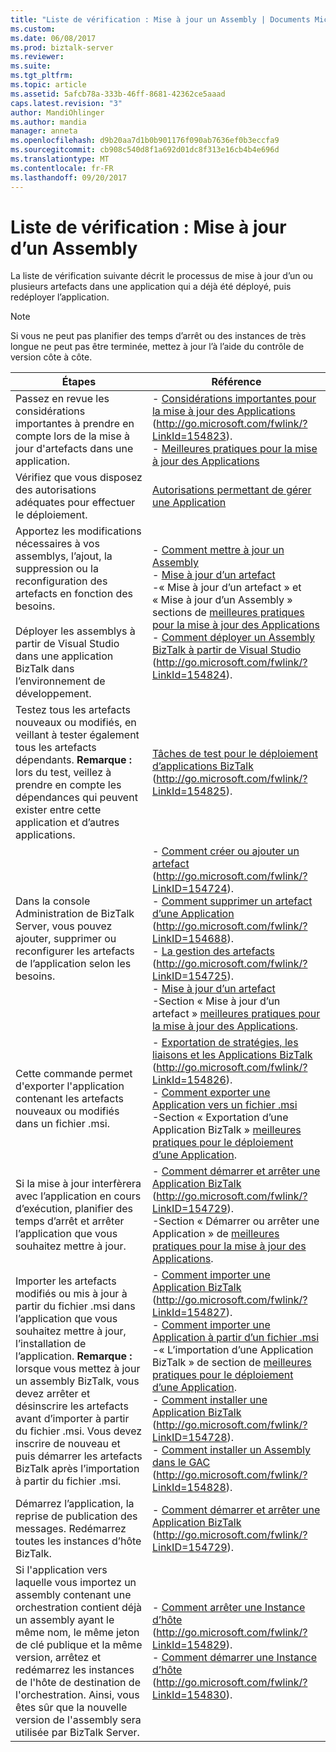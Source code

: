 ```yaml
---
title: "Liste de vérification : Mise à jour un Assembly | Documents Microsoft"
ms.custom: 
ms.date: 06/08/2017
ms.prod: biztalk-server
ms.reviewer: 
ms.suite: 
ms.tgt_pltfrm: 
ms.topic: article
ms.assetid: 5afcb78a-333b-46ff-8681-42362ce5aaad
caps.latest.revision: "3"
author: MandiOhlinger
ms.author: mandia
manager: anneta
ms.openlocfilehash: d9b20aa7d1b0b901176f090ab7636ef0b3eccfa9
ms.sourcegitcommit: cb908c540d8f1a692d01dc8f313e16cb4b4e696d
ms.translationtype: MT
ms.contentlocale: fr-FR
ms.lasthandoff: 09/20/2017
---
```

# <a name="checklist-updating-an-assembly"></a>Liste de vérification : Mise à jour d’un Assembly
La liste de vérification suivante décrit le processus de mise à jour d’un ou plusieurs artefacts dans une application qui a déjà été déployé, puis redéployer l’application.  
  
> [!NOTE]  
>  Si vous ne peut pas planifier des temps d’arrêt ou des instances de très longue ne peut pas être terminée, mettez à jour l’à l’aide du contrôle de version côte à côte.  
  
|Étapes|Référence|  
|-----------|---------------|  
|Passez en revue les considérations importantes à prendre en compte lors de la mise à jour d'artefacts dans une application.|-   [Considérations importantes pour la mise à jour des Applications](http://go.microsoft.com/fwlink/?LinkId=154823) (http://go.microsoft.com/fwlink/?LinkId=154823).<br />-   [Meilleures pratiques pour la mise à jour des Applications](../technical-guides/best-practices-for-updating-applications.md)|  
|Vérifiez que vous disposez des autorisations adéquates pour effectuer le déploiement.|[Autorisations permettant de gérer une Application](../technical-guides/permissions-for-managing-an-application.md)|  
|Apportez les modifications nécessaires à vos assemblys, l’ajout, la suppression ou la reconfiguration des artefacts en fonction des besoins.<br /><br /> Déployer les assemblys à partir de Visual Studio dans une application BizTalk dans l’environnement de développement.|-   [Comment mettre à jour un Assembly](../technical-guides/how-to-update-an-assembly.md)<br />-   [Mise à jour d’un artefact](../technical-guides/updating-an-artifact.md)<br />-« Mise à jour d’un artefact » et « Mise à jour d’un Assembly » sections de [meilleures pratiques pour la mise à jour des Applications](../technical-guides/best-practices-for-updating-applications.md)<br />-   [Comment déployer un Assembly BizTalk à partir de Visual Studio](http://go.microsoft.com/fwlink/?LinkId=154824) (http://go.microsoft.com/fwlink/?LinkId=154824).|  
|Testez tous les artefacts nouveaux ou modifiés, en veillant à tester également tous les artefacts dépendants. **Remarque :** lors du test, veillez à prendre en compte les dépendances qui peuvent exister entre cette application et d’autres applications.|[Tâches de test pour le déploiement d’applications BizTalk](http://go.microsoft.com/fwlink/?LinkId=154825) (http://go.microsoft.com/fwlink/?LinkId=154825).|  
|Dans la console Administration de BizTalk Server, vous pouvez ajouter, supprimer ou reconfigurer les artefacts de l’application selon les besoins.|-   [Comment créer ou ajouter un artefact](http://go.microsoft.com/fwlink/?LinkID=154724) (http://go.microsoft.com/fwlink/?LinkID=154724).<br />-   [Comment supprimer un artefact d’une Application](http://go.microsoft.com/fwlink/?LinkID=154688) (http://go.microsoft.com/fwlink/?LinkID=154688).<br />-   [La gestion des artefacts](http://go.microsoft.com/fwlink/?LinkID=154725) (http://go.microsoft.com/fwlink/?LinkID=154725).<br />-   [Mise à jour d’un artefact](../technical-guides/updating-an-artifact.md)<br />-Section « Mise à jour d’un artefact » [meilleures pratiques pour la mise à jour des Applications](../technical-guides/best-practices-for-updating-applications.md).|  
|Cette commande permet d'exporter l'application contenant les artefacts nouveaux ou modifiés dans un fichier .msi.|-   [Exportation de stratégies, les liaisons et les Applications BizTalk](http://go.microsoft.com/fwlink/?LinkId=154826) (http://go.microsoft.com/fwlink/?LinkId=154826).<br />-   [Comment exporter une Application vers un fichier .msi](../technical-guides/how-to-export-an-application-to-an-msi-file.md)<br />-Section « Exportation d’une Application BizTalk » [meilleures pratiques pour le déploiement d’une Application](../technical-guides/best-practices-for-deploying-an-application.md).|  
|Si la mise à jour interfèrera avec l’application en cours d’exécution, planifier des temps d’arrêt et arrêter l’application que vous souhaitez mettre à jour.|-   [Comment démarrer et arrêter une Application BizTalk](http://go.microsoft.com/fwlink/?LinkID=154729) (http://go.microsoft.com/fwlink/?LinkID=154729).<br />-Section « Démarrer ou arrêter une Application » de [meilleures pratiques pour la mise à jour des Applications](../technical-guides/best-practices-for-updating-applications.md).|  
|Importer les artefacts modifiés ou mis à jour à partir du fichier .msi dans l’application que vous souhaitez mettre à jour, l’installation de l’application. **Remarque :** lorsque vous mettez à jour un assembly BizTalk, vous devez arrêter et désinscrire les artefacts avant d’importer à partir du fichier .msi. Vous devez inscrire de nouveau et puis démarrer les artefacts BizTalk après l’importation à partir du fichier .msi.|-   [Comment importer une Application BizTalk](http://go.microsoft.com/fwlink/?LinkId=154827) (http://go.microsoft.com/fwlink/?LinkId=154827).<br />-   [Comment importer une Application à partir d’un fichier .msi](../technical-guides/how-to-import-an-application-from-an-msi-file.md)<br />-« L’importation d’une Application BizTalk » de section de [meilleures pratiques pour le déploiement d’une Application](../technical-guides/best-practices-for-deploying-an-application.md).<br />-   [Comment installer une Application BizTalk](http://go.microsoft.com/fwlink/?LinkID=154728) (http://go.microsoft.com/fwlink/?LinkID=154728).<br />-   [Comment installer un Assembly dans le GAC](http://go.microsoft.com/fwlink/?LinkId=154828) (http://go.microsoft.com/fwlink/?LinkId=154828).|  
|Démarrez l’application, la reprise de publication des messages. Redémarrez toutes les instances d’hôte BizTalk.|-   [Comment démarrer et arrêter une Application BizTalk](http://go.microsoft.com/fwlink/?LinkID=154729) (http://go.microsoft.com/fwlink/?LinkID=154729).|  
|Si l'application vers laquelle vous importez un assembly contenant une orchestration contient déjà un assembly ayant le même nom, le même jeton de clé publique et la même version, arrêtez et redémarrez les instances de l'hôte de destination de l'orchestration. Ainsi, vous êtes sûr que la nouvelle version de l'assembly sera utilisée par BizTalk Server.|-   [Comment arrêter une Instance d’hôte](http://go.microsoft.com/fwlink/?LinkId=154829) (http://go.microsoft.com/fwlink/?LinkId=154829).<br />-   [Comment démarrer une Instance d’hôte](http://go.microsoft.com/fwlink/?LinkId=154830) (http://go.microsoft.com/fwlink/?LinkId=154830).|